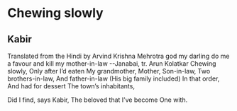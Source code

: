 # Chewing slowly
## Kabir
Translated from the Hindi by Arvind Krishna Mehrotra
god my darling
do me a favour and kill my mother-in-law
             --Janabai, tr. Arun Kolatkar
Chewing slowly,
Only after I’d eaten
My grandmother,
Mother,
Son-in-law,
Two brothers-in-law,
And father-in-law
(His big family included)
In that order,
And had for dessert
The town’s inhabitants,

Did I find, says Kabir,
The beloved that I’ve become
One with.